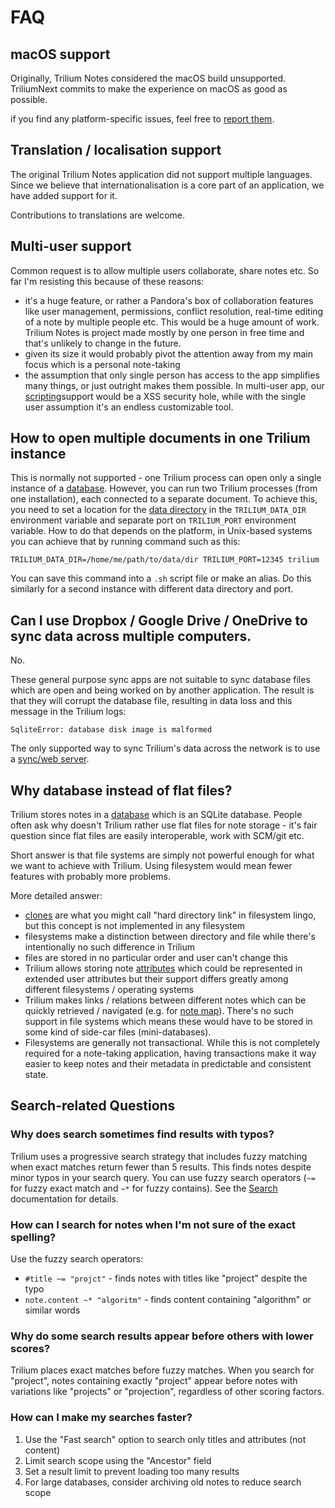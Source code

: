 # FAQ
## macOS support

Originally, Trilium Notes considered the macOS build unsupported. TriliumNext commits to make the experience on macOS as good as possible.

if you find any platform-specific issues, feel free to [report them](Troubleshooting/Reporting%20issues.md).

## Translation / localisation support

The original Trilium Notes application did not support multiple languages. Since we believe that internationalisation is a core part of an application, we have added support for it.

Contributions to translations are welcome.

## Multi-user support

Common request is to allow multiple users collaborate, share notes etc. So far I'm resisting this because of these reasons:

*   it's a huge feature, or rather a Pandora's box of collaboration features like user management, permissions, conflict resolution, real-time editing of a note by multiple people etc. This would be a huge amount of work. Trilium Notes is project made mostly by one person in free time and that's unlikely to change in the future.
*   given its size it would probably pivot the attention away from my main focus which is a personal note-taking
*   the assumption that only single person has access to the app simplifies many things, or just outright makes them possible. In multi-user app, our [scripting](Scripting.md)support would be a XSS security hole, while with the single user assumption it's an endless customizable tool.

## How to open multiple documents in one Trilium instance

This is normally not supported - one Trilium process can open only a single instance of a [database](Advanced%20Usage/Database.md). However, you can run two Trilium processes (from one installation), each connected to a separate document. To achieve this, you need to set a location for the [data directory](Installation%20%26%20Setup/Data%20directory.md) in the `TRILIUM_DATA_DIR` environment variable and separate port on `TRILIUM_PORT` environment variable. How to do that depends on the platform, in Unix-based systems you can achieve that by running command such as this:

```
TRILIUM_DATA_DIR=/home/me/path/to/data/dir TRILIUM_PORT=12345 trilium 
```

You can save this command into a `.sh` script file or make an alias. Do this similarly for a second instance with different data directory and port.

## Can I use Dropbox / Google Drive / OneDrive to sync data across multiple computers.

No.

These general purpose sync apps are not suitable to sync database files which are open and being worked on by another application. The result is that they will corrupt the database file, resulting in data loss and this message in the Trilium logs:

```
SqliteError: database disk image is malformed
```

The only supported way to sync Trilium's data across the network is to use a [sync/web server](Installation%20%26%20Setup/Synchronization.md).

## Why database instead of flat files?

Trilium stores notes in a [database](Advanced%20Usage/Database.md) which is an SQLite database. People often ask why doesn't Trilium rather use flat files for note storage - it's fair question since flat files are easily interoperable, work with SCM/git etc.

Short answer is that file systems are simply not powerful enough for what we want to achieve with Trilium. Using filesystem would mean fewer features with probably more problems.

More detailed answer:

*   [clones](Basic%20Concepts%20and%20Features/Notes/Cloning%20Notes.md) are what you might call "hard directory link" in filesystem lingo, but this concept is not implemented in any filesystem
*   filesystems make a distinction between directory and file while there's intentionally no such difference in Trilium
*   files are stored in no particular order and user can't change this
*   Trilium allows storing note [attributes](Advanced%20Usage/Attributes.md) which could be represented in extended user attributes but their support differs greatly among different filesystems / operating systems
*   Trilium makes links / relations between different notes which can be quickly retrieved / navigated (e.g. for [note map](Advanced%20Usage/Note%20Map%20\(Link%20map%2C%20Tree%20map\).md)). There's no such support in file systems which means these would have to be stored in some kind of side-car files (mini-databases).
*   Filesystems are generally not transactional. While this is not completely required for a note-taking application, having transactions make it way easier to keep notes and their metadata in predictable and consistent state.

## Search-related Questions

### Why does search sometimes find results with typos?

Trilium uses a progressive search strategy that includes fuzzy matching when exact matches return fewer than 5 results. This finds notes despite minor typos in your search query. You can use fuzzy search operators (`~=` for fuzzy exact match and `~*` for fuzzy contains). See the <a class="reference-link" href="Basic%20Concepts%20and%20Features/Navigation/Search.md">Search</a> documentation for details.

### How can I search for notes when I'm not sure of the exact spelling?

Use the fuzzy search operators:
- `#title ~= "projct"` - finds notes with titles like "project" despite the typo
- `note.content ~* "algoritm"` - finds content containing "algorithm" or similar words

### Why do some search results appear before others with lower scores?

Trilium places exact matches before fuzzy matches. When you search for "project", notes containing exactly "project" appear before notes with variations like "projects" or "projection", regardless of other scoring factors.

### How can I make my searches faster?

1. Use the "Fast search" option to search only titles and attributes (not content)
2. Limit search scope using the "Ancestor" field
3. Set a result limit to prevent loading too many results
4. For large databases, consider archiving old notes to reduce search scope